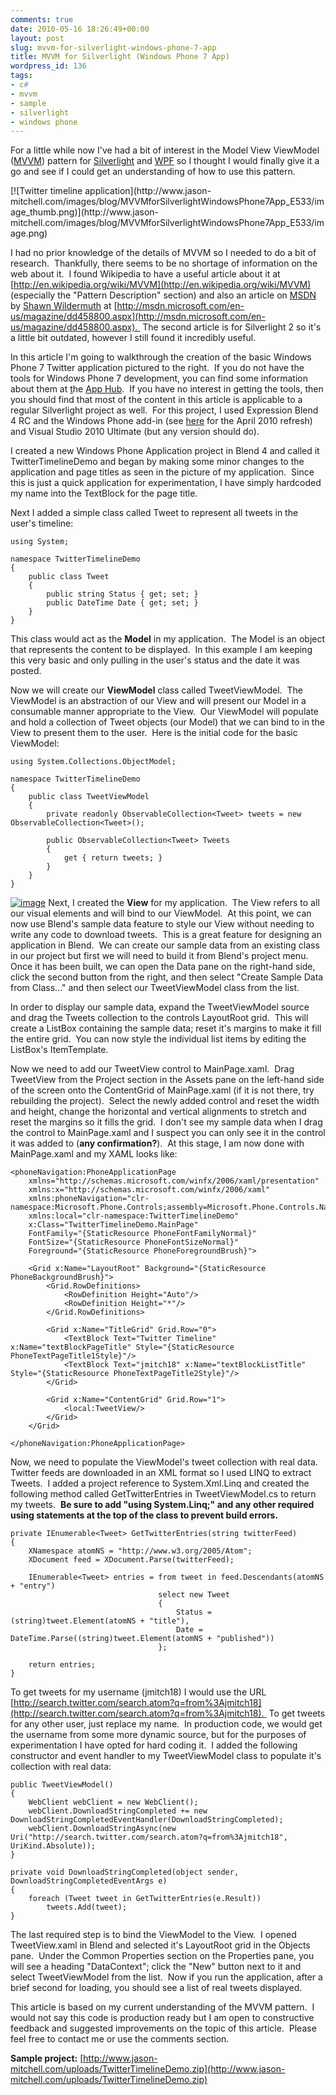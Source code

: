 ```yaml
---
comments: true
date: 2010-05-16 18:26:49+00:00
layout: post
slug: mvvm-for-silverlight-windows-phone-7-app
title: MVVM for Silverlight (Windows Phone 7 App)
wordpress_id: 136
tags:
- c#
- mvvm
- sample
- silverlight
- windows phone
---
```


For a little while now I've had a bit of interest in the Model View ViewModel ([MVVM](http://en.wikipedia.org/wiki/MVVM)) pattern for [Silverlight](http://www.silverlight.net) and [WPF](http://msdn.microsoft.com/en-us/library/ms754130.aspx) so I thought I would finally give it a go and see if I could get an understanding of how to use this pattern.


<!-- more -->[![Twitter timeline application](http://www.jason-mitchell.com/images/blog/MVVMforSilverlightWindowsPhone7App_E533/image_thumb.png)](http://www.jason-mitchell.com/images/blog/MVVMforSilverlightWindowsPhone7App_E533/image.png)


I had no prior knowledge of the details of MVVM so I needed to do a bit of research.  Thankfully, there seems to be no shortage of information on the web about it.  I found Wikipedia to have a useful article about it at [http://en.wikipedia.org/wiki/MVVM](http://en.wikipedia.org/wiki/MVVM) (especially the "Pattern Description" section) and also an article on [MSDN](http://msdn.microsoft.com/) by [Shawn Wildermuth](http://wildermuth.com/) at [http://msdn.microsoft.com/en-us/magazine/dd458800.aspx](http://msdn.microsoft.com/en-us/magazine/dd458800.aspx).  The second article is for Silverlight 2 so it's a little bit outdated, however I still found it incredibly useful.




In this article I'm going to walkthrough the creation of the basic Windows Phone 7 Twitter application pictured to the right.  If you do not have the tools for Windows Phone 7 development, you can find some information about them at [t](http://developer.windowsphone.com)he [App Hub](http://create.msdn.com).  If you have no interest in getting the tools, then you should find that most of the content in this article is applicable to a regular Silverlight project as well.  For this project, I used Expression Blend 4 RC and the Windows Phone add-in (see [here](http://electricbeach.org/?p=671) for the April 2010 refresh) and Visual Studio 2010 Ultimate (but any version should do).




I created a new Windows Phone Application project in Blend 4 and called it TwitterTimelineDemo and began by making some minor changes to the application and page titles as seen in the picture of my application.  Since this is just a quick application for experimentation, I have simply hardcoded my name into the TextBlock for the page title.




Next I added a simple class called Tweet to represent all tweets in the user's timeline:





    using System;

    namespace TwitterTimelineDemo
    {
        public class Tweet
        {
            public string Status { get; set; }
            public DateTime Date { get; set; }
        }
    }




This class would act as the **Model** in my application.  The Model is an object that represents the content to be displayed.  In this example I am keeping this very basic and only pulling in the user's status and the date it was posted.




Now we will create our **ViewModel** class called TweetViewModel.  The ViewModel is an abstraction of our View and will present our Model in a consumable manner appropriate to the View.  Our ViewModel will populate and hold a collection of Tweet objects (our Model) that we can bind to in the View to present them to the user.  Here is the initial code for the basic ViewModel:





    using System.Collections.ObjectModel;

    namespace TwitterTimelineDemo
    {
        public class TweetViewModel
        {
            private readonly ObservableCollection<Tweet> tweets = new ObservableCollection<Tweet>();

            public ObservableCollection<Tweet> Tweets
            {
                get { return tweets; }
            }
        }
    }




[![image](http://www.jason-mitchell.com/images/blog/MVVMforSilverlightWindowsPhone7App_E533/image_thumb_3.png)](http://www.jason-mitchell.com/images/blog/MVVMforSilverlightWindowsPhone7App_E533/image_3.png) Next, I created the **View** for my application.  The View refers to all our visual elements and will bind to our ViewModel.  At this point, we can now use Blend's sample data feature to style our View without needing to write any code to download tweets.  This is a great feature for designing an application in Blend.  We can create our sample data from an existing class in our project but first we will need to build it from Blend's project menu.  Once it has been built, we can open the Data pane on the right-hand side, click the second button from the right, and then select "Create Sample Data from Class..." and then select our TweetViewModel class from the list.




In order to display our sample data, expand the TweetViewModel source and drag the Tweets collection to the controls LayoutRoot grid.  This will create a ListBox containing the sample data; reset it's margins to make it fill the entire grid.  You can now style the individual list items by editing the ListBox's ItemTemplate.




Now we need to add our TweetView control to MainPage.xaml.  Drag TweetView from the Project section in the Assets pane on the left-hand side of the screen onto the ContentGrid of MainPage.xaml (if it is not there, try rebuilding the project).  Select the newly added control and reset the width and height, change the horizontal and vertical alignments to stretch and reset the margins so it fills the grid.  I don't see my sample data when I drag the control to MainPage.xaml and I suspect you can only see it in the control it was added to (**any confirmation?**).  At this stage, I am now done with MainPage.xaml and my XAML looks like:





    <phoneNavigation:PhoneApplicationPage
        xmlns="http://schemas.microsoft.com/winfx/2006/xaml/presentation"
        xmlns:x="http://schemas.microsoft.com/winfx/2006/xaml"
        xmlns:phoneNavigation="clr-namespace:Microsoft.Phone.Controls;assembly=Microsoft.Phone.Controls.Navigation"
        xmlns:local="clr-namespace:TwitterTimelineDemo"
        x:Class="TwitterTimelineDemo.MainPage"
        FontFamily="{StaticResource PhoneFontFamilyNormal}"
        FontSize="{StaticResource PhoneFontSizeNormal}"
        Foreground="{StaticResource PhoneForegroundBrush}">

        <Grid x:Name="LayoutRoot" Background="{StaticResource PhoneBackgroundBrush}">
            <Grid.RowDefinitions>
                <RowDefinition Height="Auto"/>
                <RowDefinition Height="*"/>
            </Grid.RowDefinitions>

            <Grid x:Name="TitleGrid" Grid.Row="0">
                <TextBlock Text="Twitter Timeline" x:Name="textBlockPageTitle" Style="{StaticResource PhoneTextPageTitle1Style}"/>
                <TextBlock Text="jmitch18" x:Name="textBlockListTitle" Style="{StaticResource PhoneTextPageTitle2Style}"/>
            </Grid>

            <Grid x:Name="ContentGrid" Grid.Row="1">
                <local:TweetView/>
            </Grid>
        </Grid>

    </phoneNavigation:PhoneApplicationPage>




Now, we need to populate the ViewModel's tweet collection with real data.  Twitter feeds are downloaded in an XML format so I used LINQ to extract Tweets.  I added a project reference to System.Xml.Linq and created the following method called GetTwitterEntries in TweetViewModel.cs to return my tweets.  **Be sure to add "using System.Linq;" and any other required using statements at the top of the class to prevent build errors.**





    private IEnumerable<Tweet> GetTwitterEntries(string twitterFeed)
    {
        XNamespace atomNS = "http://www.w3.org/2005/Atom";
        XDocument feed = XDocument.Parse(twitterFeed);

        IEnumerable<Tweet> entries = from tweet in feed.Descendants(atomNS + "entry")
                                     select new Tweet
                                     {
                                         Status = (string)tweet.Element(atomNS + "title"),
                                         Date = DateTime.Parse((string)tweet.Element(atomNS + "published"))
                                     };

        return entries;
    }




To get tweets for my username (jmitch18) I would use the URL [http://search.twitter.com/search.atom?q=from%3Ajmitch18](http://search.twitter.com/search.atom?q=from%3Ajmitch18).  To get tweets for any other user, just replace my name.  In production code, we would get the username from some more dynamic source, but for the purposes of experimentation I have opted for hard coding it.  I added the following constructor and event handler to my TweetViewModel class to populate it's collection with real data:





    public TweetViewModel()
    {
        WebClient webClient = new WebClient();
        webClient.DownloadStringCompleted += new DownloadStringCompletedEventHandler(DownloadStringCompleted);
        webClient.DownloadStringAsync(new Uri("http://search.twitter.com/search.atom?q=from%3Ajmitch18", UriKind.Absolute));
    }

    private void DownloadStringCompleted(object sender, DownloadStringCompletedEventArgs e)
    {
        foreach (Tweet tweet in GetTwitterEntries(e.Result))
            tweets.Add(tweet);
    }




The last required step is to bind the ViewModel to the View.  I opened TweetView.xaml in Blend and selected it's LayoutRoot grid in the Objects pane.  Under the Common Properties section on the Properties pane, you will see a heading "DataContext"; click the "New" button next to it and select TweetViewModel from the list.  Now if you run the application, after a brief second for loading, you should see a list of real tweets displayed.




This article is based on my current understanding of the MVVM pattern.  I would not say this code is production ready but I am open to constructive feedback and suggested improvements on the topic of this article.  Please feel free to contact me or use the comments section.


**Sample project:** [http://www.jason-mitchell.com/uploads/TwitterTimelineDemo.zip](http://www.jason-mitchell.com/uploads/TwitterTimelineDemo.zip)

